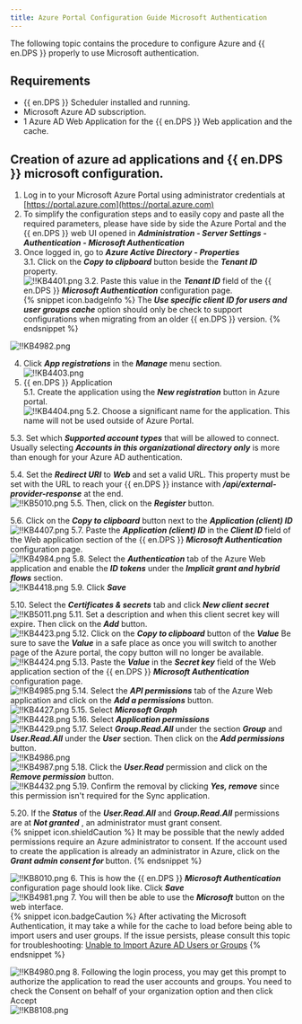 ```yaml
---
title: Azure Portal Configuration Guide Microsoft Authentication
---
```

The following topic contains the procedure to configure Azure and {{ en.DPS }} properly to use Microsoft authentication.
## Requirements
* {{ en.DPS }} Scheduler installed and running.
* Microsoft Azure AD subscription.
* 1 Azure AD Web Application for the {{ en.DPS }} Web application and the cache.
## Creation of azure ad applications and {{ en.DPS }} microsoft configuration.
1. Log in to your Microsoft Azure Portal using administrator credentials at [https://portal.azure.com](https://portal.azure.com)
1. To simplify the configuration steps and to easily copy and paste all the required parameters, please have side by side the Azure Portal and the {{ en.DPS }} web UI opened in ***Administration - Server Settings - Authentication - Microsoft Authentication***
1. Once logged in, go to ***Azure Active Directory - Properties***  
3.1. Click on the ***Copy to clipboard*** button beside the ***Tenant ID*** property.  
![!!KB4401.png](/img/en/kb/KB4401.png)
3.2. Paste this value in the ***Tenant ID*** field of the {{ en.DPS }}   ***Microsoft Authentication*** configuration page.  
{% snippet icon.badgeInfo %}
The ***Use specific client ID for users and user groups cache*** option should only be check to support configurations when migrating from an older {{ en.DPS }} version.
{% endsnippet %}  

![!!KB4982.png](/img/en/kb/KB4982.png)

4. Click ***App registrations*** in the ***Manage*** menu section.  
![!!KB4403.png](/img/en/kb/KB4403.png)
5. {{ en.DPS }} Application  
5.1. Create the application using the ***New registration*** button in Azure portal.  
![!!KB4404.png](/img/en/kb/KB4404.png)
5.2. Choose a significant name for the application. This name will not be used outside of Azure Portal.  

5.3. Set which ***Supported account types*** that will be allowed to connect. Usually selecting ***Accounts in this organizational directory only*** is more than enough for your Azure AD authentication.  

5.4. Set the ***Redirect URI*** to ***Web*** and set a valid URL. This property must be set with the URL to reach your {{ en.DPS }} instance with ***/api/external-provider-response*** at the end.  
![!!KB5010.png](/img/en/kb/KB5010.png)
5.5. Then, click on the ***Register*** button.  

5.6. Click on the ***Copy to clipboard*** button next to the ***Application (client) ID***  
![!!KB4407.png](/img/en/kb/KB4407.png)
5.7. Paste the ***Application (client) ID*** in the ***Client ID*** field of the Web application section of the {{ en.DPS }}   ***Microsoft Authentication*** configuration page.  
![!!KB4984.png](/img/en/kb/KB4984.png)
5.8. Select the ***Authentication*** tab of the Azure Web application and enable the ***ID tokens*** under the ***Implicit grant and hybrid flows*** section.  
![!!KB4418.png](/img/en/kb/KB4418.png)
5.9. Click ***Save***  

5.10. Select the ***Certificates & secrets*** tab and click ***New client secret***  
![!!KB5011.png](/img/en/kb/KB5011.png)
5.11. Set a description and when this client secret key will expire. Then click on the ***Add*** button.  
![!!KB4423.png](/img/en/kb/KB4423.png)
5.12. Click on the ***Copy to clipboard*** button of the ***Value*** Be sure to save the ***Value*** in a safe place as once you will switch to another page of the Azure portal, the copy button will no longer be available.  
![!!KB4424.png](/img/en/kb/KB4424.png)
5.13. Paste the ***Value*** in the ***Secret key*** field of the Web application section of the {{ en.DPS }}   ***Microsoft Authentication*** configuration page.  
![!!KB4985.png](/img/en/kb/KB4985.png)
5.14. Select the ***API permissions*** tab of the Azure Web application and click on the ***Add a permissions*** button.  
![!!KB4427.png](/img/en/kb/KB4427.png)
5.15. Select ***Microsoft Graph***  
![!!KB4428.png](/img/en/kb/KB4428.png)
5.16. Select ***Application permissions***  
![!!KB4429.png](/img/en/kb/KB4429.png)
5.17. Select ***Group.Read.All*** under the section ***Group*** and ***User.Read.All*** under the ***User*** section. Then click on the ***Add permissions*** button.  
![!!KB4986.png](/img/en/kb/KB4986.png)  
![!!KB4987.png](/img/en/kb/KB4987.png)
5.18. Click the ***User.Read*** permission and click on the ***Remove permission*** button.  
![!!KB4432.png](/img/en/kb/KB4432.png)
5.19. Confirm the removal by clicking ***Yes, remove*** since this permission isn't required for the Sync application.  

5.20. If the ***Status*** of the ***User.Read.All*** and ***Group.Read.All*** permissions are at ***Not granted*** , an administrator must grant consent.  
{% snippet icon.shieldCaution %}
It may be possible that the newly added permissions require an Azure administrator to consent. If the account used to create the application is already an administrator in Azure, click on the ***Grant admin consent for <your organization>*** button.
{% endsnippet %}  

![!!KB8010.png](/img/en/kb/KB8010.png)
6. This is how the {{ en.DPS }}   ***Microsoft Authentication*** configuration page should look like. Click ***Save***  
![!!KB4981.png](/img/en/kb/KB4981.png)
7. You will then be able to use the ***Microsoft*** button on the web interface.  
{% snippet icon.badgeCaution %}
After activating the Microsoft Authentication, it may take a while for the cache to load before being able to import users and user groups. If the issue persists, please consult this topic for troubleshooting: [Unable to Import Azure AD Users or Groups](/kb/devolutions-server/troubleshooting-articles/unable-import-azure-ad-users-groups/)
{% endsnippet %}  

![!!KB4980.png](/img/en/kb/KB4980.png)
8. Following the login process, you may get this prompt to authorize the application to read the user accounts and groups. You need to check the Consent on behalf of your organization option and then click Accept  
![!!KB8108.png](/img/en/kb/KB8108.png)
